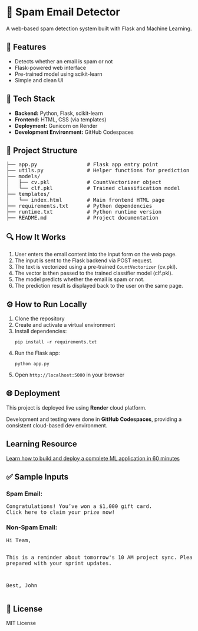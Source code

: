<h1>📧 Spam Email Detector</h1>

<p>A web-based spam detection system built with Flask and Machine Learning.</p>

<h2>🚀 Features</h2>
<ul>
  <li>Detects whether an email is spam or not</li>
  <li>Flask-powered web interface</li>
  <li>Pre-trained model using scikit-learn</li>
  <li>Simple and clean UI</li>
</ul>

<h2>🧠 Tech Stack</h2>
<ul>
  <li><strong>Backend:</strong> Python, Flask, scikit-learn</li>
  <li><strong>Frontend:</strong> HTML, CSS (via templates)</li>
  <li><strong>Deployment:</strong> Gunicorn on Render</li>
  <li><strong>Development Environment:</strong> GitHub Codespaces</li>
</ul>

<h2>📂 Project Structure</h2>
<pre>
├── app.py                # Flask app entry point
├── utils.py              # Helper functions for prediction
├── models/
│   ├── cv.pkl            # CountVectorizer object
│   └── clf.pkl           # Trained classification model
├── templates/
│   └── index.html        # Main frontend HTML page
├── requirements.txt      # Python dependencies
├── runtime.txt           # Python runtime version
├── README.md             # Project documentation
</pre>

<h2>🔍 How It Works</h2>
<ol>
  <li>User enters the email content into the input form on the web page.</li>
  <li>The input is sent to the Flask backend via POST request.</li>
  <li>The text is vectorized using a pre-trained <code>CountVectorizer</code> (cv.pkl).</li>
  <li>The vector is then passed to the trained classifier model (clf.pkl).</li>
  <li>The model predicts whether the email is spam or not.</li>
  <li>The prediction result is displayed back to the user on the same page.</li>
</ol>

<h2>⚙️ How to Run Locally</h2>
<ol>
  <li>Clone the repository</li>
  <li>Create and activate a virtual environment</li>
  <li>Install dependencies:
    <pre><code>pip install -r requirements.txt</code></pre>
  </li>
  <li>Run the Flask app:
    <pre><code>python app.py</code></pre>
  </li>
  <li>Open <code>http://localhost:5000</code> in your browser</li>
</ol>

<h2>🌐 Deployment</h2>
<p>This project is deployed live using <strong>Render</strong> cloud platform.</p>
<p>Development and testing were done in <strong>GitHub Codespaces</strong>, providing a consistent cloud-based dev environment.</p>

<h2>Learning Resource</h2>
<a href="https://www.youtube.com/watch?v=rgr_aCg-338">Learn how to build and deploy a complete ML application in 60 minutes</a>

<h2>✅ Sample Inputs</h2>
<h3>Spam Email:</h3>
<pre>
Congratulations! You’ve won a $1,000 gift card.
Click here to claim your prize now!
</pre>

<h3>Non-Spam Email:</h3>
<pre>
Hi Team,

This is a reminder about tomorrow's 10 AM project sync.
Please be prepared with your sprint updates.

Best,
John
</pre>

<h2>📜 License</h2>
<p>MIT License</p>
